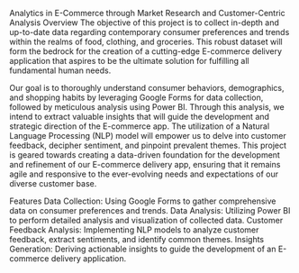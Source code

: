 Analytics in E-Commerce through Market Research and Customer-Centric Analysis
Overview
The objective of this project is to collect in-depth and up-to-date data regarding contemporary consumer preferences and trends within the realms of food, clothing, and groceries. This robust dataset will form the bedrock for the creation of a cutting-edge E-commerce delivery application that aspires to be the ultimate solution for fulfilling all fundamental human needs.

Our goal is to thoroughly understand consumer behaviors, demographics, and shopping habits by leveraging Google Forms for data collection, followed by meticulous analysis using Power BI. Through this analysis, we intend to extract valuable insights that will guide the development and strategic direction of the E-commerce app. The utilization of a Natural Language Processing (NLP) model will empower us to delve into customer feedback, decipher sentiment, and pinpoint prevalent themes. This project is geared towards creating a data-driven foundation for the development and refinement of our E-commerce delivery app, ensuring that it remains agile and responsive to the ever-evolving needs and expectations of our diverse customer base.

Features
Data Collection: Using Google Forms to gather comprehensive data on consumer preferences and trends.
Data Analysis: Utilizing Power BI to perform detailed analysis and visualization of collected data.
Customer Feedback Analysis: Implementing NLP models to analyze customer feedback, extract sentiments, and identify common themes.
Insights Generation: Deriving actionable insights to guide the development of an E-commerce delivery application.
